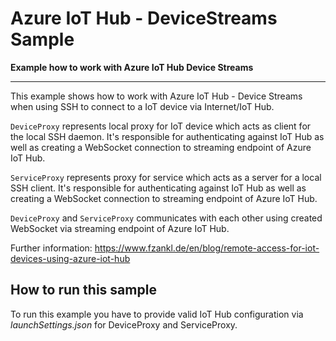 # Azure IoT Hub - DeviceStreams Sample
**Example how to work with Azure IoT Hub Device Streams**


-------------------------------------

This example shows how to work with Azure IoT Hub - Device Streams when using SSH to connect to a IoT device via Internet/IoT Hub.

`DeviceProxy` represents local proxy for IoT device which acts as client for the local SSH daemon. It's responsible for authenticating against IoT Hub as well as creating a WebSocket connection to streaming endpoint of Azure IoT Hub.

`ServiceProxy` represents proxy for service which acts as a server for a local SSH client. It's responsible for authenticating against IoT Hub as well as creating a WebSocket connection to streaming endpoint of Azure IoT Hub.

`DeviceProxy` and `ServiceProxy` communicates with each other using created WebSocket via streaming endpoint of Azure IoT Hub.

Further information: https://www.fzankl.de/en/blog/remote-access-for-iot-devices-using-azure-iot-hub

## How to run this sample

To run this example you have to provide valid IoT Hub configuration via *launchSettings.json* for DeviceProxy and ServiceProxy.
